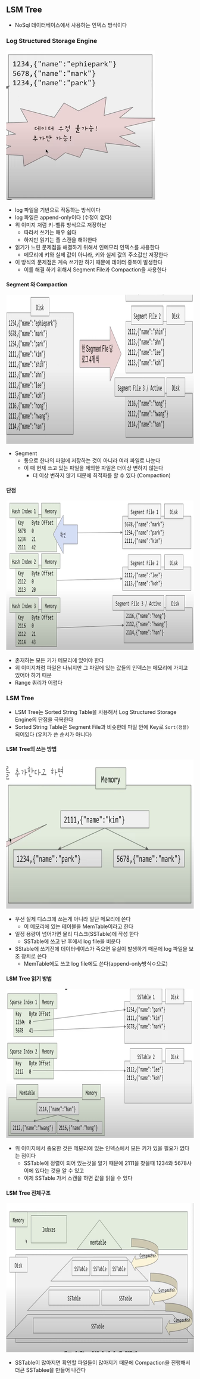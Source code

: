 ## LSM Tree

- NoSql 데이터베이스에서 사용하는 인덱스 방식이다

### Log Structured Storage Engine

<img src = "../img/13.png" width = "400" height = "400">

- log 파일을 기반으로 작동하는 방식이다
- log 파일은 append-only이다 (수정이 없다)
- 위 이미지 처럼 키-벨류 방식으로 저장하낟
  - 따라서 쓰기는 매우 쉽다
  - 하지만 읽기는 풀 스캔을 해야한다
- 읽기가 느린 문제점을 해결하기 위해서 인메모리 인덱스를 사용한다
  - 메모리에 키와 실제 값이 아니라, 키와 실제 값의 주소값만 저장한다
- 이 방식의 문제점은 계속 쓰기만 하기 때문에 데이터 중복이 발생한다
  - 이를 해결 하기 위해서 Segment File과 Compaction을 사용한다

#### Segment 와 Compaction

<img src = "../img/14.png" width = "1000" height = "400">

- Segment
  - 통으로 한나의 파일에 저장하는 것이 아니라 여러 파일로 나눈다
  - 이 때 현재 쓰고 있는 파일을 제외한 파일은 더이상 변하지 않는다
    - 더 이상 변하지 않기 때문에 최적화를 할 수 있다 (Compaction)

#### 단점

<img src = "../img/15.png" width = "1000" height = "400">

- 존재하는 모든 키가 메모리에 있어야 한다
- 위 이미지처럼 파일은 나눠지만 그 파일에 있는 값들의 인덱스는 메모리에 가지고 있어야 하기 때문
- Range 쿼리가 어렵다

### LSM Tree

- LSM Tree는 Sorted String Table을 사용해서 Log Structured Storage Engine의 단점을 극복한다
- Sorted String Table은 Segment File과 비슷한데 파일 안에 Key로 `Sort(정렬)` 되어있다 (유저가 쓴 순서가 아니다)

#### LSM Tree의 쓰는 방법

<img src = "../img/16.png" width = "1000" height = "400">

- 우선 실제 디스크에 쓰는게 아니라 일단 메모리에 쓴다
  - 이 메모리에 있는 테이블을 MemTable이라고 한다
- 일정 용량이 넘어가면 물리 디스크(SSTable)에 작성 한다
  - SSTable에 쓰고 난 후에서 log file을 비운다
- SStable에 쓰기전에 데이터베이스가 죽으면 유실이 발생하기 때문에 log 파일을 보조 장치로 쓴다
  - MemTable에도 쓰고 log file에도 쓴다(append-only방식ㅇ으로)

#### LSM Tree 읽기 방법

<img src = "../img/17.png" width = "1000" height = "400">

- 위 이미지에서 중요한 것은 메모리에 있는 인덱스에서 모든 키가 있을 필요가 없다는 점이다
  - SSTable에 정렬이 되어 있는것을 알기 때문에 2111을 찾을때 1234와 5678사이에 있다는 것을 알 수 있고
  - 이제 SSTable 가서 스캔을 하면 값을 읽을 수 있다

#### LSM Tree 전체구조

<img src = "../img/18.png" width = "1000" height = "400">

- SSTable이 많아지면 확인할 파일들이 많아지기 때문에 Compaction을 진행해서 더큰 SSTablee을 만들어 나간다
